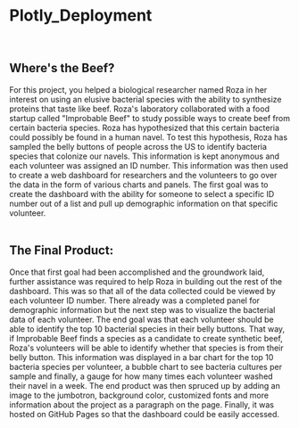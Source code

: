 # Plotly_Deployment
<br>

## Where's the Beef?

For this project, you helped a biological researcher named Roza in her interest on using an elusive bacterial species with the ability to 
synthesize proteins that taste like beef. Roza's laboratory collaborated with a food startup called "Improbable Beef" to study possible 
ways to create beef from certain bacteria species. Roza has hypothesized that this certain bacteria could possibly be found in a human 
navel. To test this hypothesis, Roza has sampled the belly buttons of people across the US to identify bacteria species that colonize our 
navels. This information is kept anonymous and each volunteer was assigned an ID number. This information was then used to create a web 
dashboard for researchers and the volunteers to go over the data in the form of various charts and panels. The first goal was to create the 
dashboard with the ability for someone to select a specific ID number out of a list and pull up demographic information on that specific 
volunteer.
<br>
<br>
## The Final Product:

Once that first goal had been accomplished and the groundwork laid, further assistance was required to help Roza in building out the rest 
of the dashboard. This was so that all of the data collected could be viewed by each volunteer ID number. There already was a completed 
panel for demographic information but the next step was to visualize the bacterial data of each volunteer. The end goal was that each 
volunteer should be able to identify the top 10 bacterial species in their belly buttons. That way, if Improbable Beef finds a species as a 
candidate to create synthetic beef, Roza's volunteers will be able to identify whether that species is from their belly button. This 
information was displayed in a bar chart for the top 10 bacteria species per volunteer, a bubble chart to see bacteria cultures per sample 
and finally, a gauge for how many times each volunteer washed their navel in a week. The end product was then spruced up by adding an image to the jumbotron, background color, customized fonts and more information about the project as a paragraph on the page. Finally, it was hosted on 
GitHub Pages so that the dashboard could be easily accessed.
